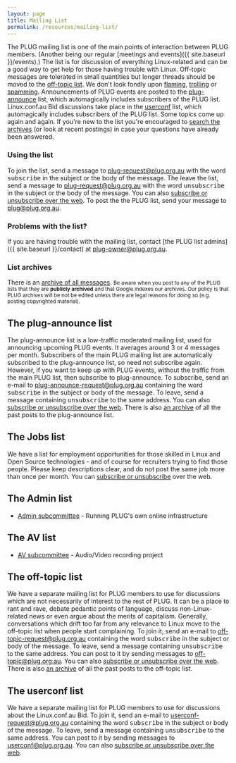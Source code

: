 ```yaml
---
layout: page
title: Mailing List
permalink: /resources/mailing-list/
---
```


The PLUG mailing list is one of the main points of interaction between PLUG members. (Another being our regular [meetings and events]({{ site.baseurl }}/events).) The list is for discussion of everything Linux-related and can be a good way to get help for those having trouble with Linux. Off-topic messages are tolerated in small quantities but longer threads should be moved to the [off-topic list](#offtopic). We don't look fondly upon [flaming](http://foldoc.org/flame), [trolling](http://foldoc.org/troll) or [spamming](http://foldoc.org/spam). Announcements of PLUG events are posted to the [plug-announce](#announce) list, which automagically includes subscribers of the PLUG list. Linux.conf.au Bid discussions take place in the [userconf](#userconf) list, which automagically includes subscribers of the PLUG list. Some topics come up again and again. If you're new to the list you're encouraged to [search the archives](http://lists.plug.org.au/pipermail/) (or look at recent postings) in case your questions have already been answered.

### Using the list

To join the list, send a message to [plug-request@plug.org.au](mailto:plug-request@plug.org.au) with the word <tt>subscribe</tt> in the subject or the body of the message. The leave the list, send a message to [plug-request@plug.org.au](mailto:plug-request@plug.org.au) with the word <tt>unsubscribe</tt> in the subject or the body of the message. You can also [subscribe or unsubscribe over the web](http://lists.plug.org.au/mailman/listinfo/plug). To post the the PLUG list, send your message to [plug@plug.org.au](mailto:plug@plug.org.au).

### Problems with the list?

If you are having trouble with the mailing list, contact [the PLUG list admins]({{ site.baseurl }}/contact) at [plug-owner@plug.org.au](mailto:plug-owner@plug.org.au).

### List archives

There is an [archive of all messages](http://lists.plug.org.au/pipermail/plug/). <small>Be aware when you post to any of the PLUG lists that they are **publicly archived** and that Google indexes our archives. Our policy is that PLUG archives will be not be edited unless there are legal reasons for doing so (e.g. posting copyrighted material).</small>

## <a name="announce">The plug-announce list</a>

The plug-announce list is a low-traffic moderated mailing list, used for announcing upcoming PLUG events. It averages around 3 or 4 messages per month. Subscribers of the main PLUG mailing list are automatically subscribed to the plug-announce list, so need not subscribe again. However, if you want to keep up with PLUG events, without the traffic from the main PLUG list, then subscribe to plug-announce. To subscribe, send an e-mail to [plug-announce-request@plug.org.au](mailto:plug-announce-request@plug.org.au) containing the word <tt>subscribe</tt> in the subject or body of the message. To leave, send a message containing <tt>unsubscribe</tt> to the same address. You can also [subscribe or unsubscribe over the web](http://lists.plug.org.au/mailman/listinfo/plug-announce). There is also [an archive](http://old.plug.org.au/archives/list/plug-announce.html) of all the past posts to the plug-announce list.

## <a name="jobs">The Jobs list</a>

We have a list for employment opportunities for those skilled in Linux and Open Source technologies - and of course for recruiters trying to find those people. Please keep descriptions clear, and do not post the same job more than once per month. You can [subscribe or unsubscribe](http://lists.plug.org.au/mailman/listinfo/jobs/) over the web.

## <a name="admin">The Admin list</a>
* [Admin subcommittee](http://lists.plug.org.au/mailman/listinfo/admin) - Running PLUG's own online infrastructure

## <a name="av">The AV list</a>
* [AV subcommittee](http://lists.plug.org.au/mailman/listinfo/av) - Audio/Video recording project

## <a name="offtopic">The off-topic list</a>

We have a separate mailing list for PLUG members to use for discussions which are not necessarily of interest to the rest of PLUG. It can be a place to rant and rave, debate pedantic points of language, discuss non-Linux-related news or even argue about the merits of capitalism. Generally, conversations which drift too far from any relevance to Linux move to the off-topic list when people start complaining. To join it, send an e-mail to [off-topic-request@plug.org.au](mailto:off-topic-request@plug.org.au) containing the word <tt>subscribe</tt> in the subject or body of the message. To leave, send a message containing <tt>unsubscribe</tt> to the same address. You can post to it by sending messages to [off-topic@plug.org.au](mailto:off-topic@plug.org.au). You can also [subscribe or unsubscribe over the web](http://lists.plug.org.au/mailman/listinfo/off-topic). There is also [an archive](http://old.plug.org.au/archives/list/plug-off-topic.html) of all the past posts to the off-topic list.

## <a name="userconf">The userconf list</a>

We have a separate mailing list for PLUG members to use for discussions about the Linux.conf.au Bid. To join it, send an e-mail to [userconf-request@plug.org.au](mailto:userconf-request@plug.org.au) containing the word <tt>subscribe</tt> in the subject or body of the message. To leave, send a message containing <tt>unsubscribe</tt> to the same address. You can post to it by sending messages to [userconf@plug.org.au](mailto:userconf@plug.org.au). You can also [subscribe or unsubscribe over the web](http://lists.plug.org.au/mailman/listinfo/userconf).
